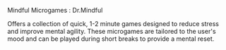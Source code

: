 Mindful Microgames : Dr.Mindful

Offers a collection of quick, 1-2 minute games designed to reduce stress and improve mental agility. 
These microgames are tailored to the user's mood and can be played during short breaks to provide a mental reset.
